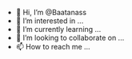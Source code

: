 - 👋 Hi, I’m @Baatanass
- 👀 I’m interested in ...
- 🌱 I’m currently learning ...
- 💞️ I’m looking to collaborate on ...
- 📫 How to reach me ...

<!---
Baatanass/Baatanass is a ✨ special ✨ repository because its `README.md` (this file) appears on your GitHub profile.
You can click the Preview link to take a look at your changes.
--->
